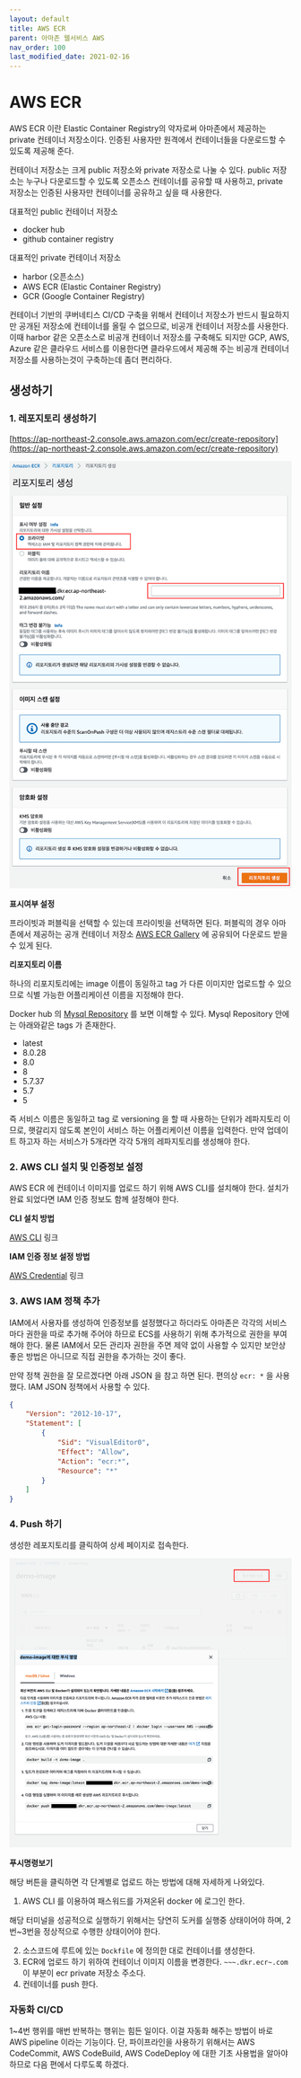 ```yaml
---
layout: default
title: AWS ECR
parent: 아마존 웹서비스 AWS
nav_order: 100
last_modified_date: 2021-02-16
---
```


# AWS ECR

AWS ECR 이란 Elastic Container Registry의 약자로써 아마존에서 제공하는 private 컨테이너 저장소이다. 인증된 사용자만 원격에서 컨테이너들을  다운로드할 수 있도록 제공해 준다.

컨테이너 저장소는 크게 public 저장소와 private 저장소로 나눌 수 있다. public 저장소는 누구나 다운로드할 수 있도록 오픈소스 컨테이너를 공유할 때 사용하고, private 저장소는 인증된 사용자만 컨테이너를 공유하고 싶을 때 사용한다.

대표적인 public 컨테이너 저장소
- docker hub
- github container registry

대표적인 private 컨테이너 저장소
- harbor (오픈소스)
- AWS ECR (Elastic Container Registry)
- GCR (Google Container Registry)

컨테이너 기반의 쿠버네티스 CI/CD 구축을 위해서 컨테이너 저장소가 반드시 필요하지만 공개된 저장소에 컨테이너를 올릴 수 없으므로, 비공개 컨테이너 저장소를 사용한다. 이때 harbor 같은 오픈소스로 비공개 컨테이너 저장소를 구축해도 되지만 GCP, AWS, Azure 같은 클라우드 서비스를 이용한다면 클라우드에서 제공해 주는 비공개 컨테이너 저장소를 사용하는것이 구축하는데 좀더 편리하다.

## 생성하기

### 1. 레포지토리 생성하기 
[https://ap-northeast-2.console.aws.amazon.com/ecr/create-repository](https://ap-northeast-2.console.aws.amazon.com/ecr/create-repository)

![ecr_01.png](/meta/docs/aws/ecr_01.png)

**표시여부 설정**

프라이빗과  퍼블릭을 선택할 수 있는데 프라이빗을 선택하면 된다. 퍼블릭의 경우 아마존에서 제공하는 공개 컨테이너 저장소 [AWS ECR Gallery](https://gallery.ecr.aws/) 에 공유되어 다운로드 받을수 있게 된다. 

**리포지토리 이름**

하나의 리포지토리에는 image 이름이 동일하고 tag 가 다른 이미지만 업로드할 수 있으므로 식별 가능한 어플리케이션 이름을 지정해야 한다.

Docker hub 의 [Mysql Repository](https://hub.docker.com/_/mysql) 를 보면 이해할 수 있다. Mysql Repository 안에는 아래와같은 tags 가 존재한다.

- latest
- 8.0.28
- 8.0
- 8
- 5.7.37
- 5.7
- 5

즉 서비스 이름은 동일하고 tag 로 versioning 을 할 때 사용하는 단위가 레파지토리 이므로, 햇갈리지 않도록 본인이 서비스 하는 어플리케이션 이름을 입력한다. 만약 업데이트 하고자 하는 서비스가 5개라면 각각 5개의 레파지토리를 생성해야 한다.

### 2. AWS CLI 설치 및 인증정보 설정

AWS ECR 에 컨테이너 이미지를 업로드 하기 위해 AWS CLI를 설치해야 한다. 설치가 완료 되었다면 IAM 인증 정보도 함께 설정해야 한다.

**CLI 설치 방법**

[AWS CLI](https://docs.aws.amazon.com/ko_kr/cli/latest/userguide/install-cliv2.html) 링크

**IAM 인증 정보 설정 방법**

[AWS Credential](https://docs.aws.amazon.com/cli/latest/userguide/cli-configure-files.html) 링크

### 3. AWS IAM 정책 추가

IAM에서 사용자를 생성하여 인증정보를 설정했다고 하더라도 아마존은 각각의 서비스마다 권한을 따로 추가해 주어야 하므로 ECS를 사용하기 위해 추가적으로 권한을 부여해야 한다. 물론 IAM에서 모든 관리자 권한을 주면 제약 없이 사용할 수 있지만 보안상 좋은 방법은 아니므로 직접 권한을 추가하는 것이 좋다.

만약 정책 권한을 잘 모르겠다면 아래 JSON 을 참고 하면 된다. 편의상 <code>ecr: *</code> 을 사용했다. IAM JSON 정책에서 사용할 수 있다.

```json
{
    "Version": "2012-10-17",
    "Statement": [
        {
            "Sid": "VisualEditor0",
            "Effect": "Allow",
            "Action": "ecr:*",
            "Resource": "*"
        }
    ]
}
```

### 4. Push 하기

생성한 레포지토리를 클릭하여 상세 페이지로 접속한다.

![ecr_02.png](/meta/docs/aws/ecr_02.png)

**푸시명령보기**

해당 버튼을 클릭하면 각 단계별로 업로드 하는 방법에 대해 자세하게 나와있다.

1. AWS CLI 를 이용하여 패스워드를 가져온뒤 docker 에 로그인 한다.

해당 터미널을 성공적으로 실행하기 위해서는 당연히 도커를 실행중 상태이어야 하며, 2번~3번을 정상적으로 수행한 상태이어야 한다.

2. 소스코드에 루트에 있는 <code>Dockfile</code> 에 정의한 대로 컨테이너를 생성한다.
3. ECR에 업로드 하기 위하여 컨테이너 이미지 이름을 변경한다. <code>~~~.dkr.ecr~.com</code> 이 부분이 ecr private 저장소 주소다.
4. 컨테이너를 push 한다.


### 자동화 CI/CD 

1~4번 행위를 매번 반복하는 행위는 힘든 일이다. 이걸 자동화 해주는 방법이 바로 AWS pipeline 이라는 기능이다. 단, 파이프라인을 사용하기 위해서는 AWS CodeCommit, AWS CodeBuild, AWS CodeDeploy 에 대한 기초 사용법을 알아야 하므로 다음 편에서 다루도록 하겠다.